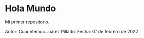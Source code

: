 # Hola Mundo
Mi primer repositorio.

Autor: Cuauhtémoc Juárez Pillado.
Fecha: 07 de febrero de 2022.
